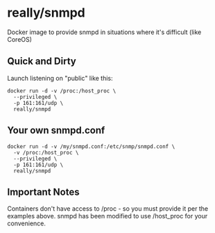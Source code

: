 # really/snmpd
Docker image to provide snmpd in situations where it's difficult (like CoreOS)

Quick and Dirty
---------------

Launch listening on "public" like this:
```
docker run -d -v /proc:/host_proc \
  --privileged \
  -p 161:161/udp \
  really/snmpd
```

Your own snmpd.conf
-------------------

```
docker run -d -v /my/snmpd.conf:/etc/snmp/snmpd.conf \
  -v /proc:/host_proc \
  --privileged \
  -p 161:161/udp \
  really/snmpd
```

Important Notes
---------------

Containers don't have access to /proc - so you must provide it per the
examples above.
snmpd has been modified to use /host_proc for your convenience.

